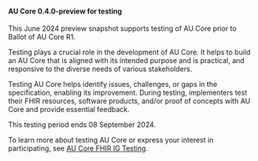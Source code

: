 <div class="stu-note" markdown="1">

#### AU Core 0.4.0-preview for testing 

This June 2024 preview snapshot supports testing of AU Core prior to Ballot of AU Core R1.

Testing plays a crucial role in the development of AU Core. It helps to build an AU Core that is aligned with its intended purpose and is practical, and responsive to the diverse needs of various stakeholders.  

Testing AU Core helps identify issues, challenges, or gaps in the specification, enabling its improvement. During testing, implementers test their FHIR resources, software products, and/or proof of concepts with AU Core and provide essential feedback.

This testing period ends 08 September 2024.

To learn more about testing AU Core or express your interest in participating, see [AU Core FHIR IG Testing](https://confluence.hl7.org/display/HAFWG/AU+Core+FHIR+IG+Testing).

</div><!-- note-to-balloters -->



